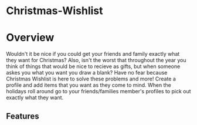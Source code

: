# Christmas-Wishlist

# Overview

Wouldn't it be nice if you could get your friends and family exactly what they want for Christmas? Also, isn't the worst that throughout the year you think of things that would be nice to recieve as gifts, but when someone askes you what you want you draw a blank? Have no fear because Christmas Wishlist is here to solve these problems and more! Create a profile and add items that you want as they come to mind. When the holidays roll around go to your friends/families member's profiles to pick out exactly what they want. 

## Features
